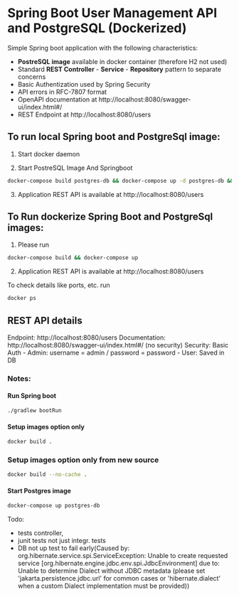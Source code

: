 # Spring Boot User Management API and PostgreSQL (Dockerized)

Simple Spring boot application with the following characteristics:
- **PostreSQL image** available in docker container (therefore H2 not used)
- Standard **REST Controller** - **Service** - **Repository** pattern to separate concerns
- Basic Authentization used by Spring Security
- API errors in RFC-7807 format
- OpenAPI documentation at http://localhost:8080/swagger-ui/index.html#/
- REST Endpoint at http://localhost:8080/users

## To run local Spring boot and PostgreSql image:

1) Start docker daemon

2) Start PostreSQL Image And Springboot
``` bash
docker-compose build postgres-db && docker-compose up -d postgres-db && ./gradlew bootRun
```

3) Application REST API is available at http://localhost:8080/users

## To Run dockerize Spring Boot and PostgreSql images:

1) Please run
``` bash
docker-compose build && docker-compose up
```

2) Application REST API is available at http://localhost:8080/users

To check details like ports, etc. run
``` bash
docker ps
```

## REST API details

Endpoint: http://localhost:8080/users
Documentation: http://localhost:8080/swagger-ui/index.html#/ (no security)
Security: Basic Auth
    - Admin: username = admin / password = password
    - User: Saved in DB

### Notes:

#### Run Spring boot
``` bash
./gradlew bootRun
```

#### Setup images option only
``` bash
docker build .
```

### Setup images option only from new source
``` bash
docker build --no-cache .
```

#### Start Postgres image
``` bash
docker-compose up postgres-db
```

Todo:
- tests controller,
- junit tests not just integr. tests
- DB not up test to fail early(Caused by: org.hibernate.service.spi.ServiceException: Unable to create requested service [org.hibernate.engine.jdbc.env.spi.JdbcEnvironment] due to: Unable to determine Dialect without JDBC metadata (please set 'jakarta.persistence.jdbc.url' for common cases or 'hibernate.dialect' when a custom Dialect implementation must be provided))
